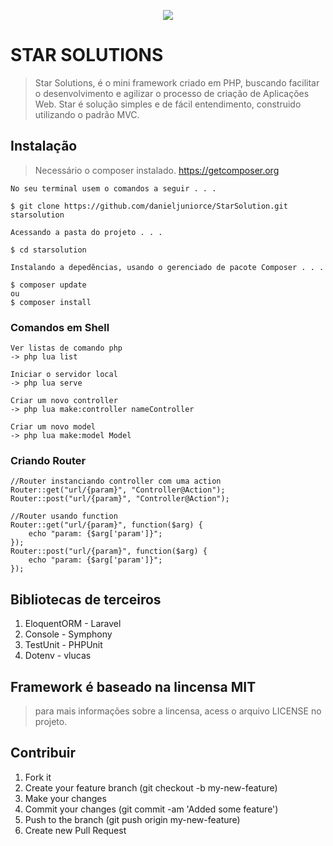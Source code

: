 <p align="center"><img src="https://user-images.githubusercontent.com/33224319/55686835-8c674a00-593c-11e9-8302-85e8ecc33aea.png"></p>

> 

# STAR SOLUTIONS

>Star Solutions, é o mini framework criado em PHP, buscando facilitar o desenvolvimento e agilizar o processo de criação de Aplicações Web. Star é solução simples e de fácil entendimento, construido utilizando o padrão MVC.


## Instalação
> Necessário o composer instalado. https://getcomposer.org
```
No seu terminal usem o comandos a seguir . . . 

$ git clone https://github.com/danieljuniorce/StarSolution.git starsolution

Acessando a pasta do projeto . . .

$ cd starsolution

Instalando a depedências, usando o gerenciado de pacote Composer . . .

$ composer update
ou
$ composer install

```

### Comandos em Shell
```
Ver listas de comando php
-> php lua list

Iniciar o servidor local
-> php lua serve

Criar um novo controller
-> php lua make:controller nameController

Criar um novo model
-> php lua make:model Model
```

### Criando Router
```
//Router instanciando controller com uma action
Router::get("url/{param}", "Controller@Action");
Router::post("url/{param}", "Controller@Action");

//Router usando function
Router::get("url/{param}", function($arg) {
    echo "param: {$arg['param']}";
});
Router::post("url/{param}", function($arg) {
    echo "param: {$arg['param']}";
});
```

## Bibliotecas de terceiros
1. EloquentORM - Laravel
2. Console - Symphony
3. TestUnit - PHPUnit
4. Dotenv - vlucas

## Framework é baseado na lincensa MIT
> para mais informações sobre a lincensa, acess o arquivo LICENSE no projeto.

## Contribuir
1. Fork it
2. Create your feature branch (git checkout -b my-new-feature)
3. Make your changes
5. Commit your changes (git commit -am 'Added some feature')
6. Push to the branch (git push origin my-new-feature)
7. Create new Pull Request

